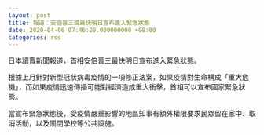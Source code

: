 ```yaml
---
layout: post
title: 報道：安倍晉三或最快明日宣布進入緊急狀態
date: 2020-04-06 07:46:29.000000000 +08:00
categories: rss
---
```


日本讀賣新聞報道，首相安倍晉三最快明日宣布進入緊急狀態。

根據上月針對新型冠狀病毒疫情的一項修正法案，如果疫情對生命構成「重大危機」，而如果疫情迅速傳播可能對經濟造成重大衝擊，首相可以宣布國家緊急狀態。

當宣布緊急狀態後，受疫情嚴重影響的地區知事有額外權限要求民眾留在家中、取消活動，以及關閉學校等公共設施。
